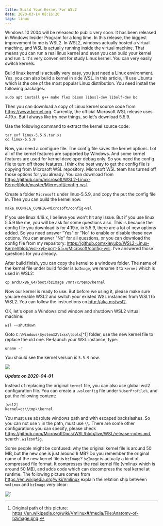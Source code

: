 ```yaml
---
title: Build Your Kernel For WSL2
date: 2020-03-14 08:16:26
tags: linux
---
```


Windows 10 2004 will be released to public very soon. It has been released in Windows Insider Program for a long time.
In this release, the biggest improvement to me is WSL2. In WSL2, windows actually hosted a virtual machine, and WSL
is actually running inside the virtual machine. That means you can run a real linux kernel and even you can build your
kernel and run it. It's very convenient for study Linux kernel. You can very easily switch kernels.

Build linux kernel is actually very easy, you just need a Linux environment. Yes, you can also build a kernel in side
WSL. In this article, I'll use Ubuntu which is the one of the most popular Linux distribution. You need install the
following packages:

    sudo apt install g++ make flex bison libssl-dev libelf-dev bc

Then you can download a copy of Linux kernel source code from https://www.kernel.org. Currently,
the official Microsoft WSL release uses 4.19.x. But I always like try new things, so let's download 5.5.9.

Use the following command to extract the kernel source code:

    tar xvf linux-5.5.9.tar.xz
    cd linux-5.5.9

Now, you need a configure file. The config file saves the kernel options. Lot all of the kernel features are supported
by Windows. And some kernel features are used for kernel developer debug only. So you need the config file to turn off
those features. I think the best way to get the config file is copying from Microsoft WSL repository. Microsoft WSL
team has turned off those options for you already. You can download from https://github.com/microsoft/WSL2-Linux-Kernel/blob/master/Microsoft/config-wsl.

Create a folder `Microsoft` under linux-5.5.9, and copy the put the config file in. Then you can build the kernel now:

    make KCONFIG_CONFIG=Microsoft/config-wsl

If you use linux 4.19.x, I believe you won't hit any issue. But if you use linux 5.5.9 like me, you will be ask for some
questions also. This is because the config file you download is for 4.19.x, in 5.5.9, there are a lot of new options added.
So you need answer "Yes" or "No" to enable or disable these new options. You can answer "No" for all questions, or you can
download the config file from my repository: https://github.com/xieyubo/WSL2-Linux-Kernel/blob/wsl-xyb-port-5.5.y/Microsoft/config-wsl.
I've answered those questions for you already.

After build finish, you can copy the kernel to a windows folder. The name of the kernel file under build folder is `bzImage`,
we rename it to `kernel` which is used in WSL2:

    cp arch/x86_64/boot/bzImage /mnt/c/temp/kernel

Now our kernel is ready to use. But before we using it, please make sure you are enable WSL2 and switch your existed WSL instances
from WSL1 to WSL2. You can follow the instructions on http://aka.ms/wsl2.

OK, let's open a Windows cmd window and shutdown WSL2 virtual machine:

    wsl --shutdown

Goto `C:\Windows\System32\lxss\tools`[^1] folder, use the new kernel file to replace the old one. Re-launch your WSL instance, type:

    uname -r

You should see the kernel version is `5.5.9` now.

![](/images/build-your-kernel-for-wsl2-1.png)

***Update on 2020-04-01***

Instead of replacing the original `kernel` file, you can also use global wsl2 configuration file.
You can create a `.wslconfig` file under `%UserProfile%`, and put the following content:

    [wsl2]
    kernel=c:\\tmp\\kernel

You must use absolute windows path and with escaped backslashes. So you can not use `\` in the path, must use `\\`. There are some
other configurations you can specify, please check https://github.com/MicrosoftDocs/WSL/blob/live/WSL/release-notes.md, search
`.wslconfig`.

Some people might be confused: why the original kernel file is around 50 MB, but the new one is just around 9 MB? Do you remember
the original name of the new kernel file is `bzImage`? `bzImage` is actually a kind of compressed file format. It compresses the
real kernel file (vmlinux which is around 50 MB), and adds code which can decompress the real kernel at runtime. The following
picture comes from https://en.wikipedia.org/wiki/Vmlinux explain the relation ship between `vmlinux` and `bzImage` very clear:

![](/images/Anatomy-of-bzimage.png)[^2]


[^2]: Original path of this picture: https://en.wikipedia.org/wiki/Vmlinux#/media/File:Anatomy-of-bzimage.png.

